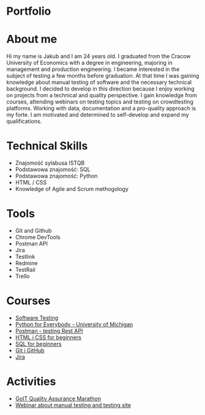 # Portfolio
# About me
Hi my name is Jakub and I am 24 years old. I graduated from the Cracow University of Economics with a degree in engineering, majoring in management and production engineering. I became interested in the subject of testing a few months before graduation. At that time I was gaining knowledge about manual testing of software and the necessary technical background. I decided to develop in this direction because I enjoy working on projects from a technical and quality perspective. I gain knowledge from courses, attending webinars on testing topics and testing on crowdtesting platforms. Working with data, documentation and a pro-quality approach is my forte. I am motivated and determined to self-develop and expand my qualifications.
# Technical Skills
* Znajomość sylabusa ISTQB
* Podstawowa znajomość: SQL
* Podstawowa znajomość: Python
* HTML / CSS
* Knowledge of Agile and Scrum methogology
# Tools
* Git and Github
* Chrome DevTools
* Postman API
* Jira
* Testlink
* Redmine
* TestRail
* Trello
# Courses
* [Software Testing](https://www.udemy.com/share/105trI3@0GokYfHJJk3ceVTLDUQl_PYbDT2exG3gNUXXqivwFDfwV2JFKB1QeqitxElfi4yf0g==/)
* [Python for Everybody - University of Michigan](https://online.umich.edu/series/python-for-everybody/)
* [Postman - testing Rest API](https://www.udemy.com/share/102AtS3@nXw_FtL67ld8w44uK_UQeKhYm5Bqkp8Dd6ORydnOsEw26dQHt63UISJWQBPud9LOwA==/)
* [HTML i CSS for beginners](https://eduweb.pl/programowanie-i-www/html-css/html-css-od-podstaw)
* [SQL for beginners](https://www.udemy.com/share/102hys3@_E1Pm2jKJ6e72-6XuTckz4AB8jO8bB43UCe5JAd_WAu7i16p6nSxf4yaE3Znou7SuA==/)
* [Git i GitHub](https://www.udemy.com/course/kurs-git-i-github-od-podstaw/learn/lecture/13928492?start=15#overview)
* [Jira](https://www.udemy.com/share/105GCQ3@XcZjsK1RRzMOnmFi1eydquDmjh0oe8QAuZo0wtvClfd7vp_1bb1K7wYuIcA7onR0ZQ==/)
# Activities
* [GoIT Quality Assurance Marathon](https://qa.m.goit.global/pl/)
* [Webinar about manual testing and testing site](https://naucz-sie-testowac.czyitjestdlamnie.pl/)
